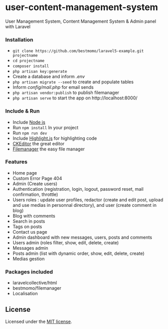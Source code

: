 # user-content-management-system

User Management System, Content Management System &amp; Admin panel with Laravel 


### Installation ###

* `git clone https://github.com/bestmomo/laravel5-example.git projectname`
* `cd projectname`
* `composer install`
* `php artisan key:generate`
* Create a database and inform *.env*
* `php artisan migrate --seed` to create and populate tables
* Inform *config/mail.php* for email sends
* `php artisan vendor:publish` to publish filemanager
* `php artisan serve` to start the app on http://localhost:8000/

### Include & Run ###
 
 * Include [Node js](https://www.nodejs.org/en/download/)
 * Run `npm install` In your project
 * Run `npm run dev`
 * Include [Highlight.js](https://highlightjs.org) for highlighting code
 * [CKEditor](http://ckeditor.com) the great editor
 * [Filemanager](https://github.com/simogeo/Filemanager) the easy file manager
 
 
 ### Features ###

* Home page
* Custom Error Page 404
* Admin (Create users)
* Authentication (registration, login, logout, password reset, mail confirmation, throttle)
* Users roles : update user profiles, redactor (create and edit post, upload and use medias in personnal directory), and user (create comment in blog)
* Blog with comments
* Search in posts
* Tags on posts
* Contact us page
* Admin dashboard with new messages, users, posts and comments
* Users admin (roles filter, show, edit, delete, create)
* Messages admin
* Posts admin (list with dynamic order, show, edit, delete, create)
* Medias gestion

### Packages included ###

* laravelcollective/html
* bestmomo/filemanager
* Localisation

## License

 Licensed under the [MIT license](http://opensource.org/licenses/MIT).
